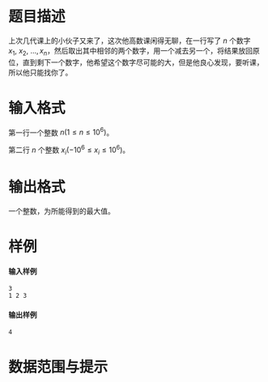
# 题目描述

上次几代课上的小伙子又来了，这次他高数课闲得无聊，在一行写了 $n$ 个数字 $x_1,\ x_2,\ \ldots,x_n$，然后取出其中相邻的两个数字，用一个减去另一个，将结果放回原位，直到剩下一个数字，他希望这个数字尽可能的大，但是他良心发现，要听课，所以他只能找你了。

# 输入格式

第一行一个整数 $n(1 \leq n \leq 10^6)$。

第二行 $n$ 个整数 $x_i(-10^6 \leq x_i \leq 10^6)$。

# 输出格式

一个整数，为所能得到的最大值。

# 样例

#### 输入样例

```plain
3
1 2 3
```

#### 输出样例

```plain
4
```

# 数据范围与提示



